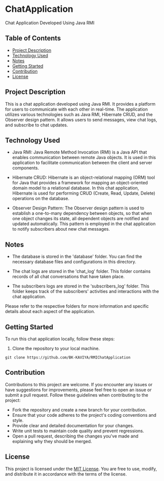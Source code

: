 # ChatApplication

Chat Application Developed Using Java RMI

## Table of Contents

- [Project Description](#project-description)
- [Technology Used](#technology-used)
- [Notes](#notes)
- [Getting Started](#getting-started)
- [Contribution](#contribution)
- [License](#license)

## Project Description

This is a chat application developed using Java RMI. It provides a platform for users to communicate with each other in real-time. The application utilizes various technologies such as Java RMI, Hibernate CRUD, and the Observer design pattern. It allows users to send messages, view chat logs, and subscribe to chat updates.

## Technology Used

- Java RMI: Java Remote Method Invocation (RMI) is a Java API that enables communication between remote Java objects. It is used in this application to facilitate communication between the client and server components.

- Hibernate CRUD: Hibernate is an object-relational mapping (ORM) tool for Java that provides a framework for mapping an object-oriented domain model to a relational database. In this chat application, Hibernate is used for performing CRUD (Create, Read, Update, Delete) operations on the database.

- Observer Design Pattern: The Observer design pattern is used to establish a one-to-many dependency between objects, so that when one object changes its state, all dependent objects are notified and updated automatically. This pattern is employed in the chat application to notify subscribers about new chat messages.

## Notes

- The database is stored in the 'database' folder. You can find the necessary database files and configurations in this directory.

- The chat logs are stored in the 'chat_log' folder. This folder contains records of all chat conversations that have taken place.

- The subscribers logs are stored in the 'subscribers_log' folder. This folder keeps track of the subscribers' activities and interactions with the chat application.

Please refer to the respective folders for more information and specific details about each aspect of the application.

## Getting Started

To run this chat application locally, follow these steps:

1. Clone the repository to your local machine.

```shell
git clone https://github.com/BK-KAVIYA/RMIChatApplication
```

## Contribution

Contributions to this project are welcome. If you encounter any issues or have suggestions for improvements, please feel free to open an issue or submit a pull request. Follow these guidelines when contributing to the project:

- Fork the repository and create a new branch for your contribution.
- Ensure that your code adheres to the project's coding conventions and style.
- Provide clear and detailed documentation for your changes.
- Write unit tests to maintain code quality and prevent regressions.
- Open a pull request, describing the changes you've made and explaining why they should be merged.

## License

This project is licensed under the [MIT License](https://github.com/BK-KAVIYA). You are free to use, modify, and distribute it in accordance with the terms of the license.

